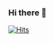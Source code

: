 ### Hi there 👋

<!--
**ruslan-moiseyenko/ruslan-moiseyenko** is a ✨ _special_ ✨ repository because its `README.md` (this file) appears on your GitHub profile.

Here are some ideas to get you started:

- 🔭 I’m currently working on ...
- 🌱 I’m currently learning ...
- 👯 I’m looking to collaborate on ...
- 🤔 I’m looking for help with ...
- 💬 Ask me about ...
- 📫 How to reach me: ...
- 😄 Pronouns: ...
- ⚡ Fun fact: ...
-->

[![Hits](https://u8views.com/api/v1/github/profiles/63663261/views/day-week-month-total-count.svg)](https://u8views.com/github/YaroslavPodorvanov)
